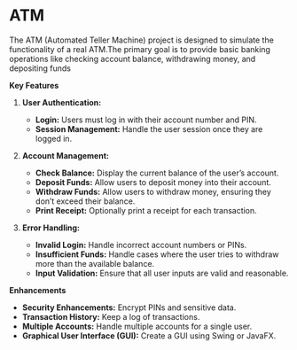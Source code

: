 # ATM
The ATM (Automated Teller Machine) project is designed to simulate the functionality of a real ATM.The primary goal is to provide basic banking operations like checking account balance, withdrawing money, and depositing funds

**Key Features**
 1. **User Authentication:**
     - **Login:** Users must log in with their account number and PIN.
     - **Session Management:** Handle the user session once they are logged in.

 2. **Account Management:**
     - **Check Balance:** Display the current balance of the user’s account.
     - **Deposit Funds:** Allow users to deposit money into their account.
     - **Withdraw Funds:** Allow users to withdraw money, ensuring they don’t exceed their balance.
     - **Print Receipt:** Optionally print a receipt for each transaction.

 3. **Error Handling:**
     - **Invalid Login:** Handle incorrect account numbers or PINs.
     - **Insufficient Funds:** Handle cases where the user tries to withdraw more than the available balance.
     - **Input Validation:** Ensure that all user inputs are valid and reasonable.

**Enhancements**
   - **Security Enhancements:** Encrypt PINs and sensitive data.
   - **Transaction History:** Keep a log of transactions.
   - **Multiple Accounts:** Handle multiple accounts for a single user.
   - **Graphical User Interface (GUI):** Create a GUI using Swing or JavaFX.
